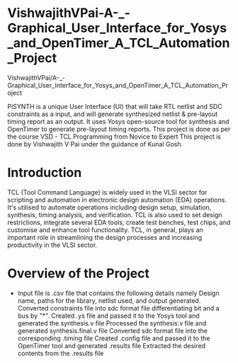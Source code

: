 # VishwajithVPai-A-_-Graphical_User_Interface_for_Yosys_and_OpenTimer_A_TCL_Automation_Project
VishwajithVPai/A-_-Graphical_User_Interface_for_Yosys_and_OpenTimer_A_TCL_Automation_Project

PiSYNTH is a unique User Interface (UI) that will take RTL netlist and SDC constraints as a input, and will generate synthesized netlist & pre-layout timing report as an output. It uses Yosys open-source tool for synthesis and OpenTimer to generate pre-layout timing reports.
This project is done as per the course VSD - TCL Programming from Novice to Expert This project is done by Vishwajith V Pai under the guidance of Kunal Gosh.

# Introduction
TCL (Tool Command Language) is widely used in the VLSI sector for scripting and automation in electronic design automation (EDA) operations.
It's utilised to automate operations including design setup, simulation, synthesis, timing analysis, and verification. 
TCL is also used to set design restrictions, integrate several EDA tools, create test benches, test chips, and customise and enhance tool functionality.
TCL, in general, plays an important role in streamlining the design processes and increasing productivity in the VLSI sector.

# Overview of the Project 
* Input file is .csv file that contains the following details namely Design name, paths for the library, netlist used, and output generated.
Converted constraints file into sdc format file differentiating bit and a bus by "*".
Created .ys file and passed it to the Yosys tool and generated the synthesis.v file
Processed the synthesis.v file and generated synthesis.final.v file
Converted sdc format file into the corresponding .timing file
Created .config file and passed it to the OpenTimer tool and generated .results file
Extracted the desired contents from the .results file
